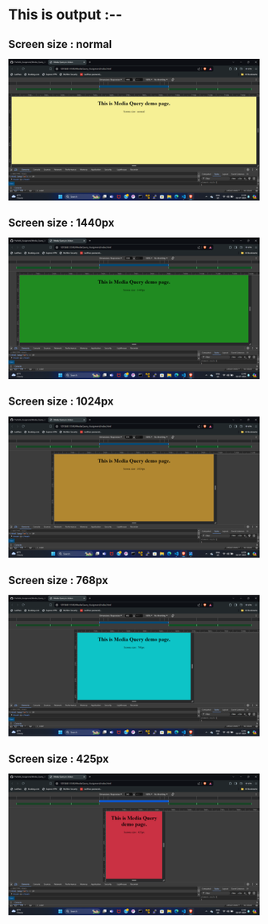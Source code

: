 # This is output :--

## Screen size : normal 

<img src="./images/screen_1.png" alt="normal_screen_size">

<br/>

## Screen size : 1440px

<img src="./images/screen_2.png" alt="screen_size_1440px">

<br/>

## Screen size : 1024px

<img src="./images/screen_3.png" alt="screen_size_1024px">

<br/>

## Screen size : 768px

<img src="./images/screen_4.png" alt="screen_size_768px">

<br/>

## Screen size : 425px

<img src="./images/screen_5.png" alt="screen_size_425px">
